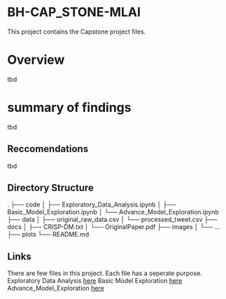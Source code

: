 # BH-CAP_STONE-MLAI
This project contains the Capstone project files.

# Overview
tbd

# summary of findings
tbd

## Reccomendations
tbd

## Directory Structure
.
├── code
│   ├── Exploratory_Data_Analysis.ipynb
│   ├── Basic_Model_Exploration.ipynb
│   └── Advance_Model_Exploration.ipynb
├── data
│   ├── original_raw_data.csv
│   └── processed_tweet.csv
├── docs
│   ├── CRISP-DM.txt
│   └── OriginalPaper.pdf
├── images
│   └── ...
├── plots
└── README.md


## Links
There are few files in this project. Each file has a seperate purpose. 
Exploratory Data Analysis [here](https://github.com/hagayzamir/BH-CAP_STONE-MLAI/blob/main/code/Exploratory%20Data%20Analysis.ipynb)
Basic Model Exploration [here](https://github.com/hagayzamir/BH-CAP_STONE-MLAI/blob/main/code/Basic%20Model%20Exploration.ipynb)
Advance_Model_Exploration [here](https://github.com/hagayzamir/BH-CAP_STONE-MLAI/blob/main/code/Advance%20Model%20Exploration.ipynb)
